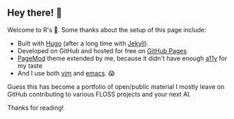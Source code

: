 ## Hey there! 🤗 

Welcome to R's 🎩. Some thanks about the setup of this page include:

-   Built with [Hugo](gohugo.io) (after a long time with [Jekyll](https://jekyllrb.com/)).
-   Developed on GitHub and hosted for free on [GitHub Pages](https://pages.github.com)
-   [PageMod](https://themes.gohugo.io/themes/hugo-papermod/) theme extended by me, because it didn't have enough [a11y](https://en.wikipedia.org/wiki/a11y) for my taste
-   And I use both [vim](https://www.vim.org/) and [emacs](https://www.gnu.org/software/emacs/). 😱

Guess this has become a portfolio of open/public material I mostly leave on GitHub contributing to various FLOSS projects and your next AI.

Thanks for reading!
